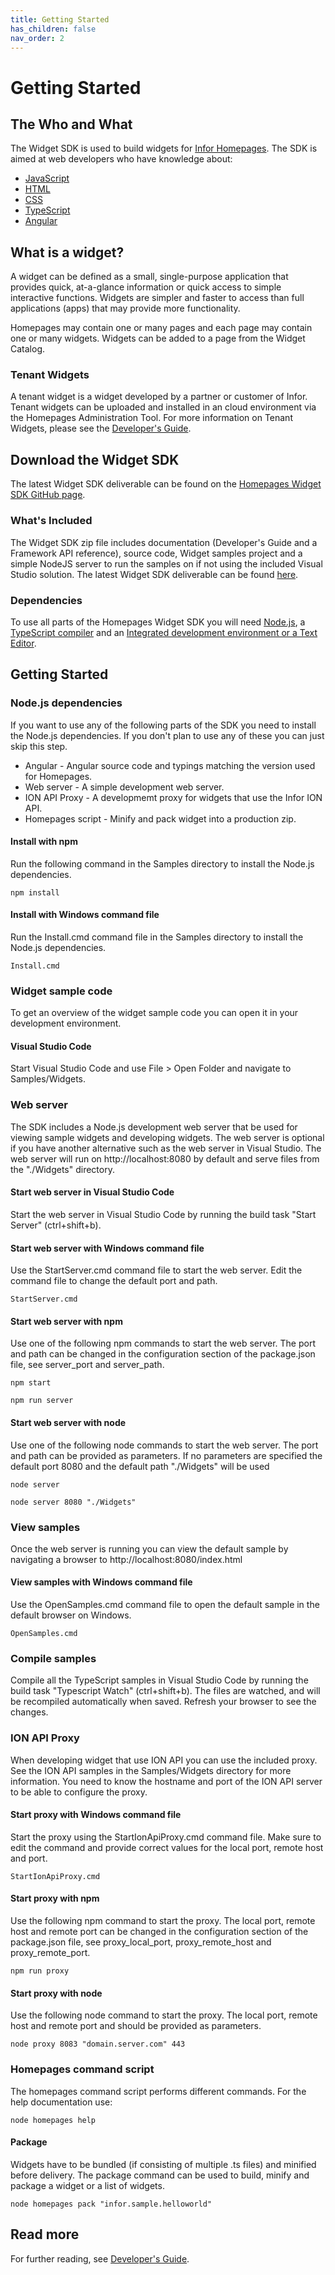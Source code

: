 ```yaml
---
title: Getting Started
has_children: false
nav_order: 2
---
```


# Getting Started

## The Who and What

The Widget SDK is used to build widgets for [Infor Homepages](https://www.youtube.com/watch?v=PP7f6T442JY). The SDK is aimed at web developers who have knowledge about:
* [JavaScript](https://www.javascript.com/)
* [HTML](https://www.w3schools.com/html/)
* [CSS](https://www.w3schools.com/css/default.asp)
* [TypeScript](https://www.typescriptlang.org/)
* [Angular](https://angular.io/)

## What is a widget?
A widget can be defined as a small, single-purpose application that provides quick, at-a-glance information or quick access to simple interactive functions. Widgets are simpler and faster to access than full applications (apps) that may provide more functionality.

Homepages may contain one or many pages and each page may contain one or many widgets. Widgets can be added to a page from the Widget Catalog.

### Tenant Widgets
A tenant widget is a widget developed by a partner or customer of Infor. Tenant widgets can be uploaded and installed in an cloud environment via the Homepages Administration Tool. For more information on Tenant Widgets, please see the [Developer's Guide](https://github.com/infor-cloud/homepages-widget-sdk/blob/master/DevelopersGuide.pdf).

## Download the Widget SDK
The latest Widget SDK deliverable can be found on the [Homepages Widget SDK GitHub page](https://github.com/infor-cloud/homepages-widget-sdk).

### What's Included

The Widget SDK zip file includes documentation (Developer's Guide and a Framework API reference), source code, Widget samples project and a simple NodeJS server to run the samples on if not using the included Visual Studio solution. The latest Widget SDK deliverable can be found [here](https://github.com/infor-cloud/homepages-widget-sdk).

### Dependencies
To use all parts of the Homepages Widget SDK you will need [Node.js](https://nodejs.org/en/), a [TypeScript compiler](http://www.typescriptlang.org/) and an [Integrated development environment or a Text Editor](https://code.visualstudio.com/). 

## Getting Started

### Node.js dependencies
If you want to use any of the following parts of the SDK you need to install the Node.js dependencies. If you don't plan to use any of these you can just skip this step.

* Angular - Angular source code and typings matching the version used for Homepages.
* Web server - A simple development web server.
* ION API Proxy - A developmemt proxy for widgets that use the Infor ION API.
* Homepages script - Minify and pack widget into a production zip.

#### Install with npm
Run the following command in the Samples directory to install the Node.js dependencies.
```
npm install
```
#### Install with Windows command file
Run the Install.cmd command file in the Samples directory to install the Node.js dependencies.
```
Install.cmd
```
### Widget sample code
To get an overview of the widget sample code you can open it in your development environment.

#### Visual Studio Code
Start Visual Studio Code and use File > Open Folder and navigate to Samples/Widgets.

### Web server
The SDK includes a Node.js development web server that be used for viewing sample widgets and developing widgets. The web server is optional if you have another alternative such as the web server in Visual Studio. The web server will run on http://localhost:8080 by default and serve files from the "./Widgets" directory.

#### Start web server in Visual Studio Code
Start the web server in Visual Studio Code by running the build task "Start Server" (ctrl+shift+b).

#### Start web server with Windows command file
Use the StartServer.cmd command file to start the web server. Edit the command file to change the default port and path.
```
StartServer.cmd
```

#### Start web server with npm
Use one of the following npm commands to start the web server. The port and path can be changed in the configuration section of the package.json file, see server_port and server_path.
```
npm start
```
```
npm run server
```

#### Start web server with node
Use one of the following node commands to start the web server. The port and path can be provided as parameters. If no parameters are specified the default port 8080 and the default path "./Widgets" will be used
```
node server
```
```
node server 8080 "./Widgets"
```

### View samples
Once the web server is running you can view the default sample by navigating a browser to http://localhost:8080/index.html

#### View samples with Windows command file
Use the OpenSamples.cmd command file to open the default sample in the default browser on Windows.
```
OpenSamples.cmd
```

### Compile samples
Compile all the TypeScript samples in Visual Studio Code by running the build task "Typescript Watch" (ctrl+shift+b). The files are watched, and will be recompiled automatically when saved. Refresh your browser to see the changes.

### ION API Proxy
When developing widget that use ION API you can use the included proxy. See the ION API samples in the Samples/Widgets directory for more information. You need to know the hostname and port of the ION API server to be able to configure the proxy.

#### Start proxy with Windows command file
Start the proxy using the StartIonApiProxy.cmd command file. Make sure to edit the command and provide correct values for the local port, remote  host and port.
```
StartIonApiProxy.cmd
```

#### Start proxy with npm
Use the following npm command to start the proxy. The local port, remote host and remote port can be changed in the configuration section of the package.json file, see proxy_local_port, proxy_remote_host and proxy_remote_port.
```
npm run proxy
```

#### Start proxy  with node
Use the following node command to start the proxy. The local port, remote host and remote port and  should be provided as parameters.
```
node proxy 8083 "domain.server.com" 443
```

### Homepages command script
The homepages command script performs different commands. For the help documentation use:
```
node homepages help
```
#### Package
Widgets have to be bundled (if consisting of multiple .ts files) and minified before delivery. The package command can be used to build, minify and package a widget or a list of widgets.
```
node homepages pack "infor.sample.helloworld"
```

## Read more
For further reading, see [Developer's Guide](https://github.com/infor-cloud/homepages-widget-sdk/blob/master/DevelopersGuide.pdf).